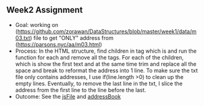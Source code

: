 <h2>Week2 Assignment</h2>

  * Goal: working on (https://github.com/zorawan/DataStructures/blob/master/week1/data/m03.txt) file to get "ONLY" address from (https://parsons.nyc/aa/m03.html)
  * Process: In the HTML structure, find children in tag <tbody> which is <tr> and run the function for each and remove all the tags. For each of the children, which is <td> show the first text and at the same time trim and replace all the space and break to reformat the address into 1 line. To make sure the txt file only contains addresses, I use if(line.length >0) to clean up the empty lines. Eventually, to remove the last line in the txt, I slice the address from the first line to the line before the last.
  * Outcome: See the [jsFile](https://github.com/zorawan/DataStructures/blob/master/week2/week2.js) and [addressBook](https://github.com/zorawan/DataStructures/blob/master/week2/addressBook.txt)
